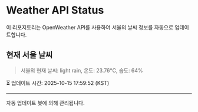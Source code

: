 
# Weather API Status

이 리포지토리는 OpenWeather API를 사용하여 서울의 날씨 정보를 자동으로 업데이트합니다.

## 현재 서울 날씨
> 서울의 현재 날씨: light rain, 온도: 23.76°C, 습도: 64%

⏳ 업데이트 시간: 2025-10-15 17:59:52 (KST)

---
자동 업데이트 봇에 의해 관리됩니다.
